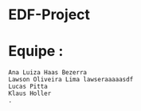 # EDF-Project

# Equipe :
    Ana Luiza Haas Bezerra
    Lawson Oliveira Lima lawseraaaaasdf
    Lucas Pitta
    Klaus Holler
    .